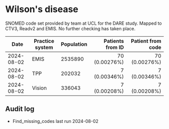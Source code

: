 # Wilson's disease

SNOMED code set provided by team at UCL for the DARE study. Mapped to CTV3, Readv2 and EMIS. No further checking has taken place.

| Date       | Practice system | Population | Patients from ID | Patient from code |
| ---------- | --------------- | ---------- | ---------------: | ----------------: |
| 2024-08-02 | EMIS            | 2535890    |    70 (0.00276%) |     70 (0.00276%) |
| 2024-08-02 | TPP             | 202032     |     7 (0.00346%) |      7 (0.00346%) |
| 2024-08-02 | Vision          | 336043     |     7 (0.00208%) |      7 (0.00208%) |

## Audit log

- Find_missing_codes last run 2024-08-02
